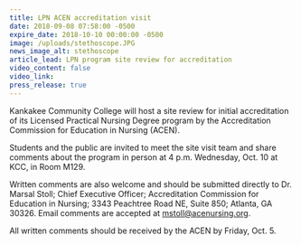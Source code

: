 ```yaml
---
title: LPN ACEN accreditation visit
date: 2018-09-08 07:58:00 -0500
expire_date: 2018-10-10 00:00:00 -0500
image: /uploads/stethoscope.JPG
news_image_alt: stethoscope
article_lead: LPN program site review for accreditation
video_content: false
video_link:
press_release: true
---
```


Kankakee Community College will host a site review for initial accreditation of its Licensed Practical Nursing Degree program by the Accreditation Commission for Education in Nursing (ACEN).

Students and the public are invited to meet the site visit team and share comments about the program in person at 4 p.m. Wednesday, Oct. 10 at KCC, in Room M129.

Written comments are also welcome and should be submitted directly to Dr. Marsal Stoll; Chief Executive Officer; Accreditation Commission for Education in Nursing; 3343 Peachtree Road NE, Suite 850; Atlanta, GA 30326. Email comments are accepted at mstoll@acenursing.org.

All written comments should be received by the ACEN by Friday, Oct. 5.